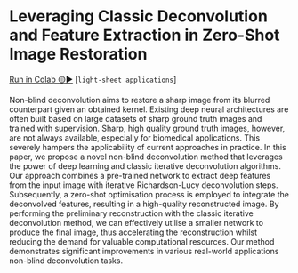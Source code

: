 # Leveraging Classic Deconvolution and Feature Extraction in Zero-Shot Image Restoration

[Run in Colab 🟡▶️](https://colab.research.google.com/drive/12NqwB5Ff0zd5k6TtzosNsDCOnO4UmEnc?usp=sharing) [`light-sheet applications`]

Non-blind deconvolution aims to restore a sharp image from its blurred counterpart given an obtained kernel. Existing deep neural architectures are often built based on large datasets of sharp ground truth images and trained with supervision. Sharp, high quality ground truth images, however, are not always available, especially for biomedical applications. This severely hampers the applicability of current approaches in practice. In this paper, we propose a novel non-blind deconvolution method that leverages the power of deep learning and classic iterative deconvolution algorithms. Our approach combines a pre-trained network to extract deep features from the input image with iterative Richardson-Lucy deconvolution steps. Subsequently, a zero-shot optimisation process is employed to integrate the deconvolved features, resulting in a high-quality reconstructed image. By performing the preliminary reconstruction with the classic iterative deconvolution method, we can effectively utilise a smaller network to produce the final image, thus accelerating the reconstruction whilst reducing the demand for valuable computational resources. Our method demonstrates significant improvements in various real-world applications non-blind deconvolution tasks.
